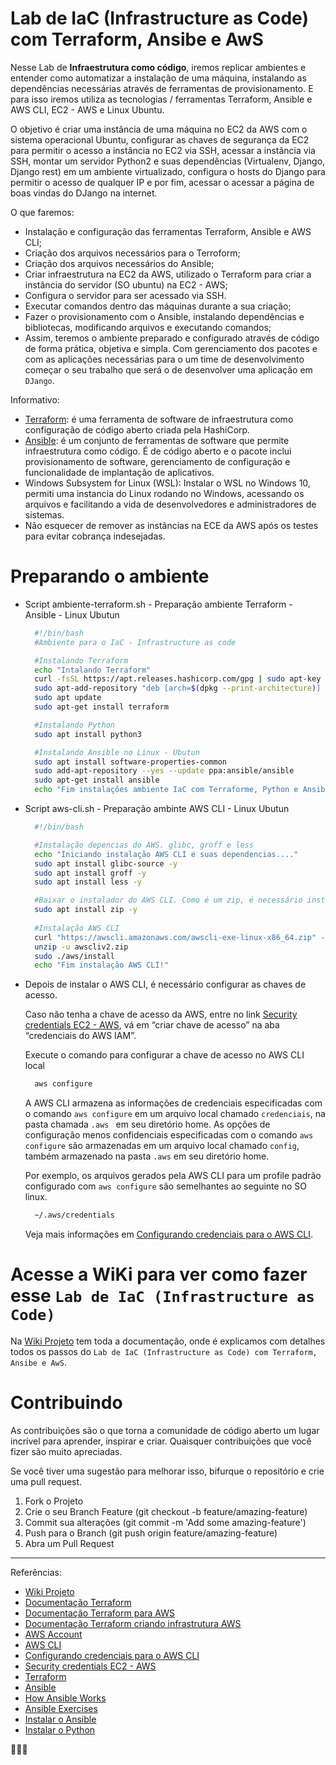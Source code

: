 # Lab de IaC (Infrastructure as Code) com Terraform, Ansibe e AwS

Nesse Lab de **Infraestrutura como código**, iremos replicar ambientes e entender como automatizar a instalação de uma máquina, instalando as dependências necessárias através de ferramentas de provisionamento. E para isso iremos utiliza as tecnologias / ferramentas Terraform, Ansible e AWS CLI, EC2 - AWS e Linux Ubuntu.

O objetivo é criar uma instância de uma máquina no EC2 da AWS com o sistema operacional Ubuntu, configurar as chaves de segurança da EC2 para permitir o acesso a instância no EC2 via SSH, acessar a instância via SSH, montar um servidor Python2 e suas dependências (Virtualenv, Django, Django rest) em um ambiente virtualizado, configura o hosts do Django para permitir o acesso de qualquer IP e por fim, acessar o acessar a página de boas vindas do DJango na internet.

O que faremos: 
* Instalação e configuração das ferramentas Terraform, Ansible e AWS CLI;
* Criação dos arquivos necessários para o Terroform;
* Criação dos arquivos necessários do Ansible;
* Criar infraestrutura na EC2 da AWS, utilizado o Terraform para criar a instância do servidor (SO ubuntu) na EC2 - AWS;
* Configura o servidor para ser acessado via SSH.
* Executar comandos dentro das máquinas durante a sua criação;
* Fazer o provisionamento com o Ansible, instalando dependências e bibliotecas, modificando arquivos e executando comandos;
* Assim, teremos o ambiente preparado e configurado através de código de forma prática, objetiva e simpla. Com gerenciamento dos pacotes e com as aplicações necessárias para o um time de desenvolvimento começar o seu trabalho que será o de desenvolver uma aplicação em ```DJango```. 


Informativo:
* [Terraform]: é uma ferramenta de software de infraestrutura como configuração de código aberto criada pela HashiCorp.
* [Ansible]: é um conjunto de ferramentas de software que permite infraestrutura como código. É de código aberto e o pacote inclui provisionamento de software, gerenciamento de configuração e funcionalidade de implantação de aplicativos.
* Windows Subsystem for Linux (WSL): Instalar o WSL no Windows 10, permiti uma instancia do Linux rodando no Windows, acessando os arquivos e facilitando a vida de desenvolvedores e administradores de sistemas.
* Não esquecer de remover as instâncias na ECE da AWS após os testes para evitar cobrança indesejadas. 



# Preparando o ambiente

* Script ambiente-terraform.sh - Preparação ambiente Terraform - Ansible - Linux Ubutun
  ```sh
    #!/bin/bash
    #Ambiente para o IaC - Infrastructure as code

    #Instalando Terraform
    echo "Intalando Terraform"
    curl -fsSL https://apt.releases.hashicorp.com/gpg | sudo apt-key add -
    sudo apt-add-repository "deb [arch=$(dpkg --print-architecture)] https://apt.releases.hashicorp.com $(lsb_release -cs) main"
    sudo apt update
    sudo apt-get install terraform

    #Instalando Python
    sudo apt install python3

    #Instalando Ansible no Linux - Ubutun
    sudo apt install software-properties-common
    sudo add-apt-repository --yes --update ppa:ansible/ansible
    sudo apt-get install ansible
    echo "Fim instalações ambiente IaC com Terraforme, Python e Ansible!"
  ```


* Script aws-cli.sh - Preparação ambinte AWS CLI - Linux Ubutun

  ```sh
    #!/bin/bash

    #Instalação depencias do AWS. glibc, groff e less
    echo "Iniciando instalação AWS CLI e suas dependencias...."
    sudo apt install glibc-source -y
    sudo apt install groff -y
    sudo apt install less -y

    #Baixar o instalador do AWS CLI. Como é um zip, é necessário instalar o zip no linux
    sudo apt install zip -y
    
    #Instalação AWS CLI
    curl "https://awscli.amazonaws.com/awscli-exe-linux-x86_64.zip" -o "awscliv2.zip"
    unzip -u awscliv2.zip
    sudo ./aws/install
    echo "Fim instalação AWS CLI!"
  ```


* Depois de instalar o AWS CLI, é necessário configurar as chaves de acesso.  

  Caso não tenha a chave de acesso da AWS, entre no link [Security credentials EC2 - AWS], vá em “criar chave de acesso” na aba “credenciais do AWS IAM”.

  Execute o comando para configurar a chave de acesso no AWS CLI local
  ```sh
    aws configure
  ```
  
  A AWS CLI armazena as informações de credenciais especificadas com o comando ```aws configure``` em um arquivo local chamado ```credenciais```, na pasta chamada ```.aws ``` em seu diretório home. As opções de configuração menos confidenciais especificadas com o comando ```aws configure``` são armazenadas em um arquivo local chamado ```config```, também armazenado na pasta ```.aws``` em seu diretório home.

  Por exemplo, os arquivos gerados pela AWS CLI para um profile padrão configurado com ```aws configure``` são semelhantes ao seguinte no SO linux.
  ```sh
    ~/.aws/credentials
  ```
  Veja mais informações em [Configurando credenciais para o AWS CLI].
  
  
# Acesse a WiKi para ver como fazer esse ```Lab de IaC (Infrastructure as Code)```

Na [Wiki Projeto] tem toda a documentação, onde é explicamos com detalhes todos os passos do ```Lab de IaC (Infrastructure as Code) com Terraform, Ansibe e AwS```.


# Contribuindo
As contribuições são o que torna a comunidade de código aberto um lugar incrível para aprender, inspirar e criar. Quaisquer contribuições que você fizer são muito apreciadas.

Se você tiver uma sugestão para melhorar isso, bifurque o repositório e crie uma pull request.

1. Fork o Projeto
2. Crie o seu Branch Feature (git checkout -b feature/amazing-feature)
3. Commit sua alterações (git commit -m 'Add some amazing-feature')
4. Push para o Branch (git push origin feature/amazing-feature)
5. Abra um Pull Request


---

Referências:
* [Wiki Projeto]
* [Documentação Terraform]
* [Documentação Terraform para AWS]
* [Documentação Terraform criando infrastrutura AWS]
* [AWS Account]
* [AWS CLI]
* [Configurando credenciais para o AWS CLI]
* [Security credentials EC2 - AWS]
* [Terraform]
* [Ansible]
* [How Ansible Works ]
* [Ansible Exercises ]
* [Instalar o Ansible]
* [Instalar o Python ]


:rocket::rocket::rocket:


<!-- MARKDOWN LINKS & IMAGES -->
[Wiki Projeto]: ../../wiki
[Documentação Terraform]: http://terraform.io/
[Documentação Terraform para AWS]: https://developer.hashicorp.com/terraform/tutorials/aws-get-started
[Documentação Terraform criando infrastrutura AWS]: https://developer.hashicorp.com/terraform/tutorials/aws-get-started/aws-build
[Security credentials EC2 - AWS]: https://console.aws.amazon.com/iam/home?#/security_credentials
[Terraform]: https://developer.hashicorp.com/terraform
[Ansible]: https://www.ansible.com/
[Configurando credenciais para o AWS CLI]: https://docs.aws.amazon.com/cli/latest/userguide/cli-configure-files.html
[AWS Account]: https://aws.amazon.com/free
[AWS CLI]: https://docs.aws.amazon.com/cli/latest/userguide/install-cliv2.html
[Instalar o Ansible]: https://docs.ansible.com/ansible/latest/installation_guide/installation_distros.html#installing-ansible-on-ubuntu
[Instalar o Python ]: https://docs.ansible.com/ansible/latest/installation_guide/intro_installation.html#control-node-requirements
[How Ansible Works ]: https://www.ansible.com/overview/how-ansible-works
[Ansible Exercises ]: https://github.com/ansible/workshops/tree/devel/exercises/

